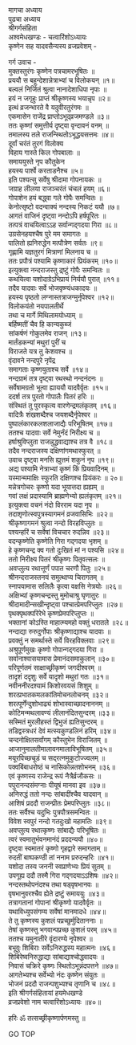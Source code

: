 मागचा अध्याय  
पुढचा अध्याय  
श्रीगर्गसंहिता  
अश्वमेधखण्डः - चत्वारिंशोऽध्यायः  
कृष्णेन सह यादवसैन्यस्य व्रजप्रवेशम् -  
  
गर्ग उवाच -  
मुक्तस्तुरंगः कृष्णेन पत्रचामरभूषितः ॥  
प्रययौ स बहून्देशान्नेत्राभ्यां च विलोकयन् ॥१॥  
बल्वलं निर्जितं श्रुत्वा नानादेशाधिपा नृपाः ॥  
हयं न जगृहुः प्राप्तं श्रीकृष्णस्य भयान्नृप ॥२॥  
इत्थं व्रजन्भारते वै यदुवीरतुरंगमः ॥  
एकमासेन राजेंद्र प्राप्तोऽभूद्‌व्रजमण्डले ॥३॥  
ततः कृष्णां समुत्तीर्य दृष्ट्वा वृन्दावनं वनम् ॥  
तमालस्य तले राजन्स्थितोऽभूद्धयसत्तमः ॥४॥  
दूर्वां चरंतं तुरगं विलोक्य  
     विहाय गास्ते किल गोपबालाः ॥  
समाययुस्ते नृप कौतुकेन  
     हयस्य पार्श्वे करताडनैश्च ॥५॥  
इति पश्यत्सु सर्वेषु श्रीदामा गोपनायकः ॥  
जग्राह लीलया राजञ्चरंतं चंचलं हयम् ॥६॥  
गोपाशेन हयं बद्ध्वा गले गोपैः समन्वितः ॥  
केनोत्सृष्टो वदन्वाक्यं नन्दस्य निकटं ययौ ॥७॥  
आगतं वाजिनं दृष्ट्वा नन्दोऽपि हर्षपूरितः ॥  
तत्पत्रं वाचयित्वाऽऽह सर्वान्गद्‌गदया गिरा ॥८॥  
उग्रसेनहयश्चैष पुरे मम समागतः ॥  
पालितो ह्यनिरुद्धेन मत्पौत्रेण सर्वतः ॥९॥  
गृह्णामि यज्ञतुरगं मित्राणां मिलनाय च ॥  
ततः प्रपौत्रं पश्यामि कृष्णाकारं प्रियंकरम् ॥१०॥  
इत्युक्त्वा नन्दराजस्तु द्र्ष्टुं गोपैः समन्वितः ॥  
कथयित्वा यशोदाग्रेऽभिप्रायं निर्ययौ पुरात् ॥११॥  
तदैव यादवाः सर्वे भोजवृष्ण्यंधकादयः ॥  
हयस्य पृष्ठतो लग्नास्तत्राजग्मुर्नृपेश्वर ॥१२॥  
विलोकयंतो नयपालतीर्थे  
     तथा च मार्गे मिथिलामयोध्याम् ॥  
बर्हिष्मतीं चैव हि कान्यकुब्जं  
     सांकर्षणं गोकुलमेव राजन् ॥१३॥  
मार्तंडकन्यां मथुरां पुरीं च  
     विराजते यत्र तु केशवश्च ॥  
वृंदावने नन्दपुरे नृपेंद्र  
     समागताः कृष्णयुताश्च सर्वे ॥१४॥  
नन्दग्रामं तत्र दृष्ट्वा रथस्थो नन्दनंदनः ॥  
सर्वेषामग्रतो भूत्वा ह्याययौ यादवैर्वृतः ॥१५॥  
ददर्श तत्र पुरतो गोपालैः पितरं हरिः ॥  
संस्थितं तु पुरस्कृत्य वारणेन्द्रमलंकृतम् ॥१६॥  
वादित्रैः शंखशब्दैश्च जयशब्दैर्नृपेश्वर ॥  
पुष्पालंकारकलशलाजाद्यैः परिभूषितम् ॥१७॥  
ततश्च यादवाः सर्वे नेमुर्नंदं निरीक्ष्य च ॥  
हर्षाश्रुविप्लुता राजन्नुद्धवाद्याश्च तत्र वै ॥१८॥  
तदैव नन्दराजस्य दक्षिणांगमथास्फुरत् ॥  
उवाच दृष्ट्वा मनसि ह्युत्तमं शकुनं नृप ॥१९॥  
अद्य पश्यामि नेत्राभ्यां कृष्णं किं प्रियवादिनम् ॥  
यस्मान्ममाक्षिः स्फुरति दक्षिणश्च प्रियंकरः ॥ २०॥  
मन्नेत्रगोचरः कृष्णो यदा भूयात्तदा ह्यह्यम् ॥  
गवां लक्षं प्रदास्यामि ब्राह्मणेभ्यो ह्यलंकृतम् ॥२१॥  
इत्युक्त्वा वचनं नंदो विरराम यदा नृप ॥  
तदाशृणोत्स्वपुत्रस्यागमनं व्रजवासिभिः ॥२२॥  
श्रीकृष्णागमनं श्रुत्वा नन्दो विरहविप्लुतः ॥  
पश्यन्हरिं च सर्वेषां विचचार रुदन्निव ॥२३॥  
वदन्कृष्णेति कृष्णेति गिरा गद्‌गदया भृशम् ॥  
हे कृष्णचन्द्र क्व गतो दुःखितं मां न पश्यसि ॥२४॥  
ततो निरीक्ष्य पितरं श्रीकृष्णः पितृवत्सलः ॥  
अवप्लुत्य रथात्तूर्णं पपात चरणौ पितुः ॥२५॥  
श्रीनन्दराजस्तनयं समुत्थाप्य चिरागतम् ॥  
स्नापयामास सलिलैः कृत्वा वक्षसि नेत्रयोः ॥२६॥  
अक्षिभ्यां कृष्णचन्द्रस्तु मुमोचाश्रु घृणातुरः ॥  
श्रीदामादीन्सखीन्दृष्ट्वा पश्चात्प्रेमपरिप्लुतः ॥२७॥  
पृथक्पृथक्परिरेभे कृष्णप्रेमपरिप्लुप्तः ॥  
भक्तानां कोऽस्ति माहात्म्यमहो वक्तुं धरातले ॥२८॥  
नन्दाद्या रुरुदुर्गोपाः श्रीकृष्णाद्याश्च यादवाः ॥  
प्रवक्तुं न समर्थास्ते सर्वे विरहविक्लवाः ॥२९॥  
अश्रुपूर्णमुखः कृष्णो गोपान्गद्‌गदया गिरा ॥  
सर्वानाश्वासयामास प्रेमानंदसमाकुलान् ॥३०॥  
परिपूर्णतमं साक्षाच्छ्रीकृष्णं जगदीश्वरम् ॥  
तादृशं ददृशुः सर्वे यादृशो मथुरां गतः ॥३१॥  
नवीननीरदश्यामं किशोरवयसं शिशुम् ॥  
शरत्प्रभातकमलकांतिमोचनलोचनम् ॥३२॥  
शरत्पूर्णेंन्दुशोभाढ्यं शोभास्वाच्छादनाननम् ॥  
कोटिमन्मथलावण्यं लीलानंदितसुन्दरम् ॥३३॥  
सस्मितं मुरलीहस्तं द्विभुजं ह्यतिसुन्दरम् ॥  
तडिद्वस्त्रधरं देवं मत्स्यकुण्डलिनं हरिम् ॥३४॥  
चन्दनोक्षितसर्वांगम् कौस्तुभेन विराजितम् ॥  
आजानुमालतीमालावनमालाविभूषितम् ॥३५॥  
मयूरपिच्छचूडं च सद्‌रत्नमुकुटोज्ज्वलम् ॥  
पक्वबिंबाधरोष्ठं च नासिकोन्नतशोभनम् ॥३६॥  
एवं कृष्णस्य राजेन्द्र रूपं नैत्रैर्व्रजौकसः ॥  
पपुरानन्दसंमग्नाः पीयूषं मानवा इव ॥३७॥  
अनिरुद्धं ततो नन्दः सांबादींश्चैव यादवान् ॥  
आशिषं प्रददौ राजन्प्रीतः प्रेमपरिप्लुतः ॥३८॥  
ततः सर्वैश्च यदुभिः पुत्रपौत्रसमन्वितः ॥  
विवेश स्वपुरं नन्दो गतदुःखो महामतिः ॥३९॥  
अवप्लुत्य रथात्कृष्णः सांबाद्यैः परिभूषितः ॥  
त्वरं स्वमातुर्भवनमानंदं प्रददन्ययौ ॥४०॥  
दृष्ट्वा स्वमातरं कृष्णो गृहद्वारे समागताम् ॥  
रुदतीं बाष्पकण्ठी तां ननाम प्ररुदन्हरिः ॥४१॥  
यशोदा तस्य जननी स्वप्राणेभ्यः प्रियं सुतम् ॥  
उपगूह्य ददौ तस्मै गिरा गद्‌गदयाऽऽशिषः ॥४२॥  
नन्दस्तथोपनंदश्च तथा षड्‌वृषभानवः ॥  
वृषभानुवरश्चैव ह्येते द्रष्टुं समाययुः ॥४३॥  
तत्रागतानां गोपानां श्रीकृष्णो यादवैर्वृतः ॥  
यथाविध्युपसंगम्य सर्वेषां मानमादधे ॥४४॥  
ते तु कृष्णस्य कुशलं पप्रच्छुर्मुदिताननाः ॥  
तेषां कृष्णस्तु भगवान्पप्रच्छ कुशलं परम् ॥४५॥  
ततश्च यमुनातीरे वृंदारण्ये नृपेश्वर ॥  
बभूवुः शिबिराः सर्वेऽनिरुद्धस्य महात्मनः ॥४६॥  
शिबिरेष्वनिरुद्धाद्या सांबाद्याश्चोद्धवादयः ॥  
निवासं चक्रिरे कृष्णः स्थितोऽभून्नंदपत्तने ॥४७॥  
आगतेभ्यश्च सर्वेभ्यो नंदः कृष्णेन संयुतः ॥  
भोजनं प्रददौ राजन्पशुभ्यश्च तृणानि च ॥४८॥  
इति श्रीगर्गसंहितायां हयमेधखण्डे  
व्रजप्रवेशो नाम चत्वारिंशोऽध्यायः ॥४०॥  
  
हरिः ॐ तत्सच्छ्रीकृष्णार्पणमस्तु ॥  
  
GO TOP

